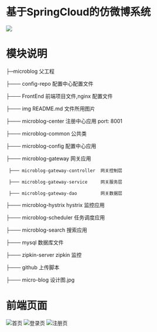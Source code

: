 # 基于SpringCloud的仿微博系统

![](https://github.com/lgjlife/micro-blog/blob/master/micro-blog%20%E8%AE%BE%E8%AE%A1%E5%9B%BE.jpg)

# 模块说明
├─microblog 父工程

├─── config-repo 配置中心配置文件

├─── FrontEnd 前端项目文件,nginx 配置文件

├─── img README.md 文件所用图片

├─── microblog-center 注册中心应用 port: 8001

├─── microblog-common 公共类

├─── microblog-config 配置中心应用

├─── microblog-gateway 网关应用

     ├─── microblog-gateway-controller  网关控制层
     
     ├─── microblog-gateway-service     网关服务层
     
     ├─── microblog-gateway-dao         网关数据层

├─── microblog-hystrix  hystrix 监控应用

├─── microblog-scheduler 任务调度应用

├─── microblog-search 搜索应用

├─── mysql 数据库文件

├─── zipkin-server  zipkin 监控

├─── github 上传脚本

├─── micro-blog 设计图.jpg

# 前端页面
![首页](https://github.com/lgjlife/micro-blog/blob/master/img/index.png)
![登录页](https://github.com/lgjlife/micro-blog/blob/master/img/login.png)
![注册页](https://github.com/lgjlife/micro-blog/blob/master/img/register.png)